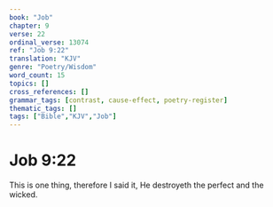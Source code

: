 ```yaml
---
book: "Job"
chapter: 9
verse: 22
ordinal_verse: 13074
ref: "Job 9:22"
translation: "KJV"
genre: "Poetry/Wisdom"
word_count: 15
topics: []
cross_references: []
grammar_tags: [contrast, cause-effect, poetry-register]
thematic_tags: []
tags: ["Bible","KJV","Job"]
---
```


# Job 9:22

This is one thing, therefore I said it, He destroyeth the perfect and the wicked.
